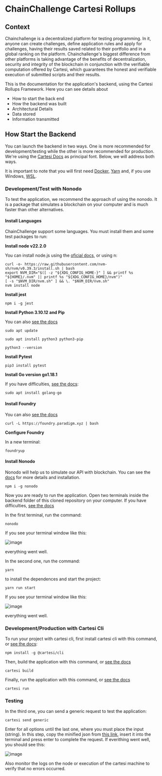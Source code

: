# ChainChallenge Cartesi Rollups

## Context

Chainchallenge is a decentralized platform for testing programming. In it, anyone can create challenges, define application rules and apply for challenges, having their results saved related to their portfolio and in a global ranking on the platform. Chainchallenge's biggest difference from other platforms is taking advantage of the benefits of decentralization, security and integrity of the blockchain in conjunction with the verifiable computation offered by Cartesi, which guarantees the honest and verifiable execution of submitted scripts and their results.

This is the documentation for the application's backend, using the Cartesi Rollups Framework. Here you can see details about
- How to start the back end
- How the backend was built
- Architectural Details
- Data stored
- Information transmitted

## How Start the Backend

You can launch the backend in two ways. One is more recommended for development/testing while the other is more recommended for production. We're using the [Cartesi Docs](https://docs.cartesi.io/cartesi-rollups/1.3/development/running-the-application/) as principal font. Below, we will address both ways.

It is important to note that you will first need [Docker](https://www.docker.com/), [Yarn](https://classic.yarnpkg.com/lang/en/docs/) and, if you use Windows, [WSL](https://learn.microsoft.com/en-us/windows/wsl/install).

### Development/Test with Nonodo

To test the application, we recommend the approach of using the nonodo. It is a package that simulates a blockchain on your computer and is much faster than other alternatives.


#### **Install Languages**

ChainChallenge support some languages. You must install them and some test packages to run:

**Install node v22.2.0**

You can install node.js using the [oficial docs](https://nodejs.org/en/download/package-manager/current), or using n:

```
curl -o- https://raw.githubusercontent.com/nvm-sh/nvm/v0.39.3/install.sh | bash
export NVM_DIR="$([ -z "${XDG_CONFIG_HOME-}" ] && printf %s "${HOME}/.nvm" || printf %s "${XDG_CONFIG_HOME}/nvm")"
[ -s "$NVM_DIR/nvm.sh" ] && \. "$NVM_DIR/nvm.sh"
nvm install node
```

**Install jest**
```
npm i -g jest
```

**Install Python 3.10.12 and Pip**

You can also [see the docs](https://www.python.org/)

```
sudo apt update
```

```
sudo apt install python3 python3-pip
```

```
python3 --version
```

**Install Pytest**

```
pip3 install pytest
```

**Install Go version go1.18.1**

If you have difficulties, [see the docs](https://go.dev/):

```
sudo apt install golang-go
```

#### **Install Foundry**

You can also [see the docs](https://book.getfoundry.sh/anvil/)

```
curl -L https://foundry.paradigm.xyz | bash
```

**Configure Foundry**

In a new terminal:

```
foundryup
```

#### **Install Nonodo**

Nonodo will help us to simulate our API with blockchain. You can see the [docs](https://docs.cartesi.io/cartesi-rollups/1.3/development/running-the-application/#install-nonodo) for more details and installation.

```
npm i -g nonodo
```


Now you are ready to run the application. Open two terminals inside the backend folder of this cloned repository on your computer. If you have difficulties, [see the docs](https://docs.cartesi.io/cartesi-rollups/1.3/development/running-the-application/)

In the first terminal, run the command:

```
nonodo
```

If you see your terminal window like this:

![image](https://github.com/ChainChallange/ChainChallenge/assets/110608373/d1e6aac7-64ed-4ac4-bf35-233b26b89ba5)

everything went well.


In the second one, run the command:

```
yarn
```

to install the dependences and start the project:

```
yarn run start
```

If you see your terminal window like this:

![image](https://github.com/ChainChallange/ChainChallenge/assets/110608373/537e2b6b-5974-494c-9126-5f6ee3d00cd1)

everything went well.

### Development/Production with Cartesi Cli

To run your project with cartesi cli, first install cartesi cli with this command, or [see the docs](https://docs.cartesi.io/cartesi-rollups/1.3/development/installation/):

```
npm install -g @cartesi/cli
```

Then, build the application with this command, or [see the docs](https://docs.cartesi.io/cartesi-rollups/1.3/development/building-the-application/)

```
cartesi build
```

Finally, run the application with this command, or [see the docs](https://docs.cartesi.io/cartesi-rollups/1.3/development/running-the-application/)

```
cartesi run
```

### Testing

In the third one, you can send a generic request to test the application:

```
cartesi send generic
```

Enter for all options until the last one, where you must place the input (string). In this step, copy the minified json from [this link](./docs/inputs/createMinimalChallenge.json), insert it into the terminal and press enter to complete the request. If everithing went well, you should see this:

![image](https://github.com/ChainChallange/ChainChallenge/assets/110608373/8b8b6bc5-bb0c-44cd-a40a-9ec26c1dbdbd)

Also monitor the logs on the node or execution of the cartesi machine to verify that no errors occurred.


